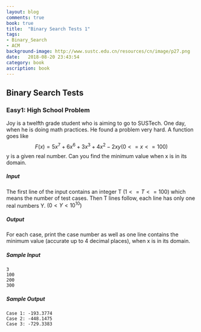 ```yaml
---
layout: blog
comments: true
book: true
title:  "Binary Search Tests 1"
tags:
- Binary_Search
- ACM
background-image: http://www.sustc.edu.cn/resources/cn/image/p27.png
date:   2018-08-20 23:43:54
category: book
ascription: book
---
```


## Binary Search Tests

### Easy1: High School Problem

Joy is a twelfth grade student who is aiming to go to SUSTech. One day, when he is doing math practices. He found a problem very hard. A function goes like 
$$
F(x) = 5x^{7}+6x^{6}+3x^{3}+4x^{2}-2xy (0 <= x <=100)
$$
y is a given real number. Can you find the minimum value when x is in its domain.

##### Input

The first line of the input contains an integer T $(1<=T<=100)$  which means the number of test cases. Then T lines follow, each line has only one real numbers Y. $( 0 < Y < 10^{10} )$

##### Output

For each case, print the case number as well as one line contains the minimum value (accurate up to 4 decimal places), when x is in its domain.

##### Sample Input

```
3
100
200
300
```

##### Sample Output

```
Case 1: -193.3774
Case 2: -448.1475
Case 3: -729.3383
```

